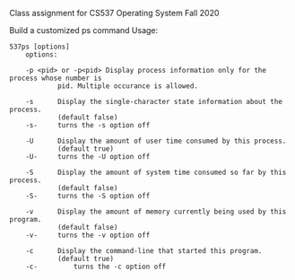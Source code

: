 Class assignment for CS537 Operating System Fall 2020

Build a customized ps command
Usage:

	537ps [options]
		options:
  
		-p <pid> or -p<pid>	Display process information only for the process whose number is
				pid. Multiple occurance is allowed.

		-s		Display the single-character state information about the process. 
				(default false)
		-s-		turns the -s option off

		-U		Display the amount of user time consumed by this process.
				(default true)
		-U-		turns the -U option off

		-S		Display the amount of system time consumed so far by this process.
				(default false)
		-S-		turns the -S option off

		-v		Display the amount of memory currently being used by this program.
				(default false)
		-v-		turns the -v option off

		-c		Display the command-line that started this program.
				(default true)
		-c- 		turns the -c option off
